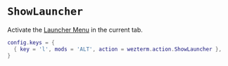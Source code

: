 # `ShowLauncher`

Activate the [Launcher Menu](../../launch.md#the-launcher-menu)
in the current tab.

```lua
config.keys = {
  { key = 'l', mods = 'ALT', action = wezterm.action.ShowLauncher },
}
```


